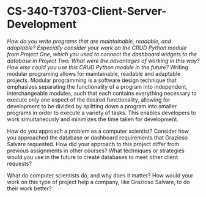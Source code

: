 # CS-340-T3703-Client-Server-Development

_How do you write programs that are maintainable, readable, and adaptable? Especially consider your work on the CRUD Python module from Project One, which you used to connect the dashboard widgets to the database in Project Two. What were the advantages of working in this way? How else could you use this CRUD Python module in the future?_
Writing modular programing allows for maintainable, readable and adaptable projects. Modular programming is a software design technique that emphasizes separating the functionality of a program into independent, interchangeable modules, such that each contains everything necessary to execute only one aspect of the desired functionality, allowing for development to be divided by splitting down a program into smaller programs in order to execute a variety of tasks. This enables developers to work simultaneously and minimizes the time taken for development.

How do you approach a problem as a computer scientist? Consider how you approached the database or dashboard requirements that Grazioso Salvare requested. How did your approach to this project differ from previous assignments in other courses? What techniques or strategies would you use in the future to create databases to meet other client requests?

What do computer scientists do, and why does it matter? How would your work on this type of project help a company, like Grazioso Salvare, to do their work better?
